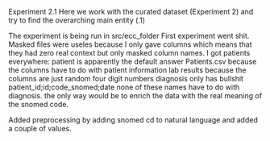 Experiment 2.1
Here we work with the curated dataset (Experiment 2) and try to find the overarching main entity (.1)


The experiment is being run in src/ecc_folder
First experiment went shit.
Masked files were useles because I only gave columns which means that they had zero real context but only masked column names. 
I got patients everywhere:
patient is apparently the default answer
Patients.csv because the columns have to do with patient information
lab results because the columns are just random four digit numbers 
diagnosis only has bullshit patient_id;id;code_snomed;date none of these names have to do with diagnosis. the only way would be to enrich the data with the real meaning of the snomed code.

Added preprocessing by adding snomed cd to natural language and added a couple of values. 